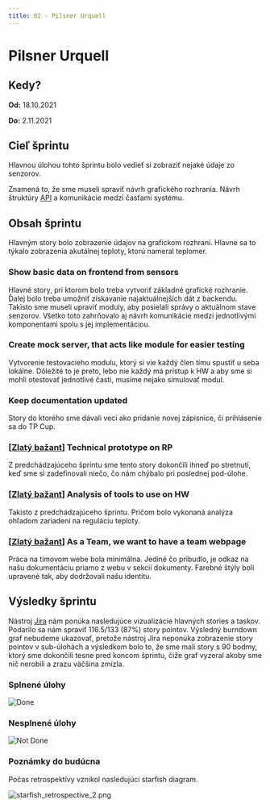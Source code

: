 ```yaml
---
title: 02 - Pilsner Urquell
---
```


# Pilsner Urquell

## Kedy?

**Od:** 18.10.2021

**Do:** 2.11.2021

## Cieľ šprintu

Hlavnou úlohou tohto šprintu bolo vedieť si zobraziť nejaké údaje zo senzorov.

Znamená to, že sme museli spraviť návrh grafického rozhrania. Návrh štruktúry [API](../../technical-doc/architecture/api-reference.md) a komunikácie medzi časťami systému.

## Obsah šprintu

Hlavným story bolo zobrazenie údajov na grafickom rozhraní. Hlavne sa to týkalo zobrazenia akutálnej teploty, ktorú nameral teplomer.

### Show basic data on frontend from sensors

Hlavné story, pri ktorom bolo treba vytvoriť základné grafické rozhranie. Ďalej bolo treba umožniť získavanie najaktuálnejších dát z backendu. Takisto sme museli upraviť moduly, aby posielali správy o aktuálnom stave senzorov. Všetko toto zahrňovalo aj návrh komunikácie medzi jednotlivými komponentami spolu s jej implementáciou.

### Create mock server, that acts like module for easier testing

Vytvorenie testovacieho modulu, ktorý si vie každý člen tímu spustiť u seba lokálne. Dôležité to je preto, lebo nie každý má prístup k HW a aby sme si mohli otestovať jednotlivé časti, musíme nejako simulovať modul.

### Keep documentation updated

Story do ktorého sme dávali veci ako pridanie novej zápisnice, či prihlásenie sa do TP Cup.

### [[Zlatý bažant](01.md)] Technical prototype on RP

Z predchádzajúceho šprintu sme tento story dokončili ihneď po stretnutí, keď sme si zadefinovali niečo, čo nám chýbalo pri poslednej pod-úlohe.

### [[Zlatý bažant](01.md)] Analysis of tools to use on HW

Takisto z predchádzajúceho šprintu. Pričom bolo vykonaná analýza ohľadom zariadení na reguláciu teploty.

### [[Zlatý bažant](01.md)] As a Team, we want to have a team webpage

Práca na tímovom webe bola minimálna. Jediné čo pribudlo, je odkaz na našu dokumentáciu priamo z webu v sekcií dokumenty. Farebné štýly boli upravené tak, aby dodržovali našu identitu.

## Výsledky šprintu

Nástroj [Jira](../methodics/jira.md) nám ponúka nasledujúce vizualizácie hlavných stories a taskov. Podarilo sa nám spraviť 116.5/133 (87%) story pointov. Výsledný burndown graf nebudeme ukazovať, pretože nástroj Jira neponúka zobrazenie story pointov v sub-úlohách a výsledkom bolo to, že sme mali story s 90 bodmy, ktorý sme dokončili tesne pred koncom šprintu, čiže graf vyzeral akoby sme nič nerobili a zrazu väčšina zmizla.

### Splnené úlohy

![Done](/img/sprints/sprint-02-1.png)

### Nesplnené úlohy

![Not Done](/img/sprints/sprint-02-2.png)

### Poznámky do budúcna

Počas retrospektívy vznikol nasledujúci starfish diagram.

![starfish_retrospective_2.png](/img/starfish_retrospective_2.png)
